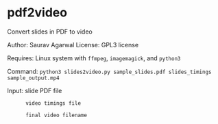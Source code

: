 # pdf2video
Convert slides in PDF to video

Author: Saurav Agarwal
License: GPL3 license

Requires: Linux system with `ffmpeg`, `imagemagick`, and `python3`

Command: `python3 slides2video.py sample_slides.pdf slides_timings sample_output.mp4`

Input:    slide PDF file

          video timings file
              
          final video filename


